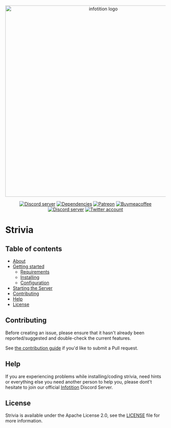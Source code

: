 <div align="center">
  <br />
  <p>
    <a href="https://infotition.de"><img src="https://i.imgur.com/JopXqvx.png" width=600px alt="infotition logo" /></a>
  </p>
  <p>
    <a href="https://github.com/Infotition/infotition-discord-bot/blob/main/LICENSE"><img src="https://img.shields.io/github/license/Infotition/infotition-discord-bot" alt="Discord server" /></a> 
    <a href="https://david-dm.org/Infotition/strivia"><img src="https://status.david-dm.org/gh/Infotition/strivia.svg" alt="Dependencies" /></a>
    <a href="https://www.patreon.com/infotition"><img src="https://img.shields.io/badge/donate-patreon-F96854" alt="Patreon"/></a>
    <a href="https://www.buymeacoffee.com/infotition"><img src="https://img.shields.io/badge/donate-buymeacoffee-yellow" alt="Buymeacoffee"/></a>
    <a href="https://discord.gg/NpxrDGYDwV"><img src="https://img.shields.io/discord/792139920260464670?color=7289da&logo=discord&logoColor=white" alt="Discord server" /></a>
    <a href="https://twitter.com/infotition"><img src="https://img.shields.io/twitter/follow/infotition?style=social" alt="Twitter account" /></a>
  </p>
</div>

# Strivia

## Table of contents

- [About](#about)
- [Getting started](#getting-started)
  - [Requirements](#requirements)
  - [Installing](#installing)
  - [Configuration](#configuration)
- [Starting the Server](#starting-the-server)
- [Contributing](#contributing)
- [Help](#help)
- [License](#license)

## Contributing

Before creating an issue, please ensure that it hasn't already been reported/suggested and double-check the current features.

See [the contribution guide](https://github.com/Infotition/strivia/blob/main/CONTRIBUTING.md) if you'd like to submit a Pull request.

## Help

If you are experiencing problems while installing/coding strivia, need hints or everything else you need another person to help you, please dont't hesitate to join our official [Infotition](https://discord.gg/NpxrDGYDwV) Discord Server.

## License

Strivia is available under the Apache License 2.0, see the [LICENSE](https://github.com/Infotition/strivia/blob/main/LICENSE) file for more information.